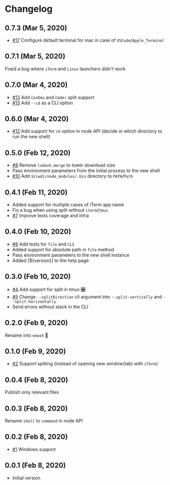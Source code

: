 # Changelog

## 0.7.3 (Mar 5, 2020)

- [#17](https://github.com/ranyitz/newsh/pull/17) Configure default terminal for mac in case of `VSCode`/`Apple_Terminal`

## 0.7.1 (Mar 5, 2020)

Fixed a bug where `iTerm` and `Linux` launchers didn't work

## 0.7.0 (Mar 4, 2020)

- [#13](https://github.com/ranyitz/newsh/pull/13) Add `ConEmu` and `Cmder` split support
- [#13](https://github.com/ranyitz/newsh/pull/13) Add `--cd` as a CLI option

## 0.6.0 (Mar 4, 2020)

- [#12](https://github.com/ranyitz/newsh/pull/12) Add support for `cd` option in node API (decide in which directory to run the new shell)

## 0.5.0 (Feb 12, 2020)

- [#8](https://github.com/ranyitz/newsh/pull/8) Remove `lodash.merge` to lower download size
- Pass environment parameters from the initial process to the new shell
- [#10](https://github.com/ranyitz/newsh/pull/10) Add `${cwd}/node_modules/.bin` directory to `PATH`/`Path`

## 0.4.1 (Feb 11, 2020)

- Added support for multiple cases of iTerm app name
- Fix a bug when using split without `iterm`/`tmux`
- [#7](https://github.com/ranyitz/newsh/pull/7) Improve tests coverage and infra

## 0.4.0 (Feb 10, 2020)

- [#6](https://github.com/ranyitz/newsh/pull/6) Add tests for `file` and `CLI`
- Added support for absolute path in `file` method
- Pass environment parameters to the new shell instance
- Added [${version}] to the help page

## 0.3.0 (Feb 10, 2020)

- [#4](https://github.com/ranyitz/newsh/pull/4) Add support for split in tmux 🎛
- [#5](https://github.com/ranyitz/newsh/pull/5) Change `--splitDirection` cli argument into `--split-vertically` and `--split-horizontally`
- Send errors without stack in the CLI

## 0.2.0 (Feb 9, 2020)

Rename into `newsh` 🐚

## 0.1.0 (Feb 9, 2020)

- [#2](https://github.com/ranyitz/newsh/pull/2) Support spliting (instead of opening new window/tab) with `iTerm2`

## 0.0.4 (Feb 8, 2020)

Publish only relevant files

## 0.0.3 (Feb 8, 2020)

Rename `shell` to `command` in node API

## 0.0.2 (Feb 8, 2020)

- [#1](https://github.com/ranyitz/newsh/pull/1) Windows support

## 0.0.1 (Feb 8, 2020)

- Initial version
